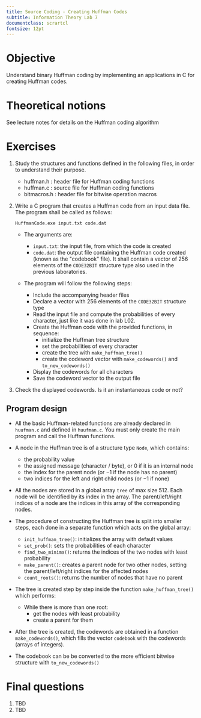 ```yaml
---
title: Source Coding - Creating Huffman Codes
subtitle: Information Theory Lab 7
documentclass: scrartcl
fontsize: 12pt
---
```


# Objective

Understand binary Huffman coding by implementing
an applications in C for creating Huffman codes.

# Theoretical notions

See lecture notes for details on the Huffman coding algorithm

# Exercises

1. Study the structures and functions defined in the following files,
in order to understand their purpose.
    - huffman.h   : header file for Huffman coding functions
    - huffman.c   : source file for Huffman coding functions
    - bitmacros.h : header file for bitwise operation macros

2. Write a C program that creates a Huffman code from an input data file.
The program shall be called as follows: 

	`HuffmanCode.exe input.txt code.dat`
	
    * The arguments are:
        * `input.txt`: the input file, from which the code is created
        * `code.dat`: the output file containing the Huffman code created (known as the "codebook" file).
        It shall contain a vector of 256 elements of the `CODE32BIT` structure type
        also used in the previous laboratories.

    * The program will follow the following steps:
        * Include the accompanying header files
        * Declare a vector with 256 elements of the `CODE32BIT` structure type
        * Read the input file and compute the probabilities of every character, just like it was done in lab L02.
        * Create the Huffman code with the provided functions, in sequence:
            - initialize the Huffman tree structure
            - set the probabilities of every character
            - create the tree with `make_huffman_tree()`
            - create the codeword vector with `make_codewords()` and `to_new_codewords()`
        * Display the codewords for all characters
        * Save the codeword vector to the output file

2. Check the displayed codewords. Is it an instantaneous code or not?
    
## Program design

* All the basic Huffman-related functions are already declared 
in `huufman.c` and defined in `huufman.c`. You must only create
the main program and call the Huffman functions.

* A node in the Huffman tree is of a structure type `Node`, which
contains:
    * the probability value
    * the assigned message (character / byte), or $0$ if it is an internal node
    * the index for the parent node (or $-1$ if the node has no parent)
    * two indices for the left and right child nodes (or $-1$ if none)

* All the nodes are stored in a global array `tree` of max size 512. Each
node will be identified by its index in the array. The parent/left/right
indices of a node are the indices in this array of the corresponding nodes.

* The procedure of constructing the Huffman tree is split into smaller steps,
 each done in a separate function which acts on the global array:
    * `init_huffman_tree()`: initializes the array with default values
	* `set_prob()`: sets the probabilities of each character
    * `find_two_minima()`: returns the indices of the two nodes with least probability
    * `make_parent()`: creates a parent node for two other nodes, setting the parent/left/right indices for the affected nodes
    * `count_roots()`: returns the number of nodes that have no parent
 
* The tree is created step by step inside the function `make_huffman_tree()` which performs:
    * While there is more than one root:
        * get the nodes with least probability
        * create a parent for them

* After the tree is created, the codewords are obtained 
in a function `make_codewords()`, which fills the vector `codebook` with 
the codewords (arrays of integers).

* The codebook can be be converted to the more efficient bitwise structure
with `to_new_codewords()`

# Final questions

1. TBD
2. TBD

